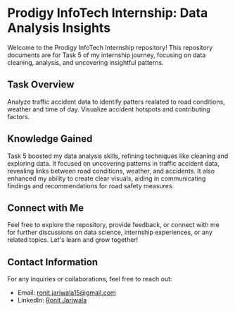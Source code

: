# Prodigy InfoTech Internship: Data Analysis Insights

Welcome to the Prodigy InfoTech Internship repository! This repository documents are for Task 5 of my internship journey, focusing on data cleaning, analysis, and uncovering insightful patterns.

## Task Overview

Analyze traffic accident data to identify patters realated to road conditions, weather and time of day. Visualize accident hotspots and contributing factors.

## Knowledge Gained

Task 5 boosted my data analysis skills, refining techniques like cleaning and exploring data. It focused on uncovering patterns in traffic accident data, revealing links between road conditions, weather, and accidents. It also enhanced my ability to create clear visuals, aiding in communicating findings and recommendations for road safety measures.

## Connect with Me

Feel free to explore the repository, provide feedback, or connect with me for further discussions on data science, internship experiences, or any related topics. Let's learn and grow together!

## Contact Information

For any inquiries or collaborations, feel free to reach out:

- Email: [ronit.jariwala15@gmail.com](mailto:ronit.jariwala15@gmail.com)
- LinkedIn: [Ronit Jariwala](https://www.linkedin.com/in/ronit-jariwala-120817288/?originalSubdomain=in)


